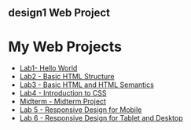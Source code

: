 ## design1 Web Project 
<h1>My Web Projects</h1>

<ul>
    <li><a href="lab1/index.html" target="_blank">Lab1- Hello World</a></li>
    <li><a href="lab2/index.html" target="_blank">Lab2 - Basic HTML Structure</a></li>
    <li><a href="lab3/index.html" target="_blank">Lab3 - Basic HTML and HTML Semantics</a></li>
    <li><a href="lab3/index.html" target="_blank">Lab4 - Introduction to CSS</a></li>
    <li><a href="midterm/index.html" target="_blank">Midterm - Midterm Project</a></li>
    <li><a href="lab5/index.html" target="_blank">Lab 5 - Responsive Design for Mobile</a></li>
    <li><a href="lab6/index.html" target="_blank">Lab 6 - Responsive Design for Tablet and Desktop</a></li>
</ul>




